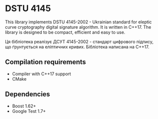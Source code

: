 # DSTU 4145

This library implements DSTU 4145-2002 - Ukrainian standard for
eleptic curve cryptography digital signature algorithm. It is
written in C++17. The library is designed to be compact, efficient
and easy to use.

Ця бібліотека реалізує ДСУТ 4145-2002 - стандарт цифрового підпису,
що ґрунтується на еліптичних кривих. Бібліотека написана на C++17.

## Compilation requirements
* Compiler with C++17 support
* CMake

## Dependencies
* Boost 1.62+
* Google Test 1.7+
